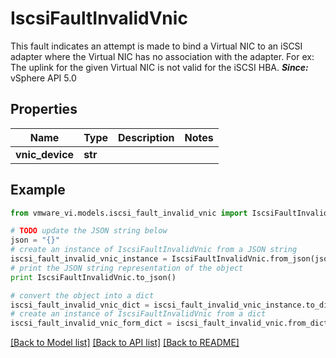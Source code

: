 # IscsiFaultInvalidVnic

This fault indicates an attempt is made to bind a Virtual NIC to an iSCSI adapter where the Virtual NIC has no association with the adapter.  For ex: The uplink for the given Virtual NIC is not valid for the iSCSI HBA.  ***Since:*** vSphere API 5.0 

## Properties
Name | Type | Description | Notes
------------ | ------------- | ------------- | -------------
**vnic_device** | **str** |  | 

## Example

```python
from vmware_vi.models.iscsi_fault_invalid_vnic import IscsiFaultInvalidVnic

# TODO update the JSON string below
json = "{}"
# create an instance of IscsiFaultInvalidVnic from a JSON string
iscsi_fault_invalid_vnic_instance = IscsiFaultInvalidVnic.from_json(json)
# print the JSON string representation of the object
print IscsiFaultInvalidVnic.to_json()

# convert the object into a dict
iscsi_fault_invalid_vnic_dict = iscsi_fault_invalid_vnic_instance.to_dict()
# create an instance of IscsiFaultInvalidVnic from a dict
iscsi_fault_invalid_vnic_form_dict = iscsi_fault_invalid_vnic.from_dict(iscsi_fault_invalid_vnic_dict)
```
[[Back to Model list]](../README.md#documentation-for-models) [[Back to API list]](../README.md#documentation-for-api-endpoints) [[Back to README]](../README.md)


